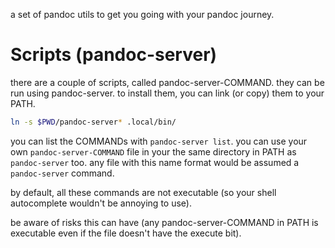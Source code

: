 a set of pandoc utils to get you going with your pandoc journey.

# Scripts (pandoc-server)
there are a couple of scripts, called pandoc-server-COMMAND. they can be run
using pandoc-server. to install them, you can link (or copy) them to
your PATH.

```bash
ln -s $PWD/pandoc-server* .local/bin/
```

you can list the COMMANDs with `pandoc-server list`. you can use your own
`pandoc-server-COMMAND` file in your the same directory in PATH as
`pandoc-server` too. any file with this name format would be assumed a
`pandoc-server` command.

by default, all these commands are not executable (so your shell autocomplete
wouldn't be annoying to use).

be aware of risks this can have (any pandoc-server-COMMAND in PATH is
executable even if the file doesn't have the execute bit).
